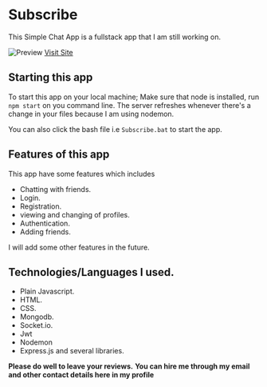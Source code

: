 # Subscribe
This Simple Chat App is a fullstack app that I am still working on.

![Preview](https://chuksjohnleo.github.io/images/chatapp.png)
[Visit Site](https://https://subscribe-i9vr.onrender.com/)

## Starting this app
To start this app on your local machine;
Make sure that node is installed, run 
`npm start` on you command line. The server refreshes whenever there's 
a change in your files because I am using nodemon.

You can also click the bash file i.e `Subscribe.bat` to start the app.

## Features of this app
This app have some features which includes

* Chatting with friends.
* Login.
* Registration.
* viewing and changing of profiles.
* Authentication.
* Adding friends.

I will add some other features in the future.


## Technologies/Languages I used.

* Plain Javascript.
* HTML.
* CSS.
* Mongodb.
* Socket.io.
* Jwt
* Nodemon
* Express.js and several libraries.

**Please do well to leave your reviews.**
**You can hire me through my email and other contact details here in my profile**
